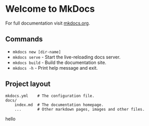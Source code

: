# Welcome to MkDocs

For full documentation visit [mkdocs.org](https://www.mkdocs.org).

## Commands

* `mkdocs new [dir-name]` 
* `mkdocs serve` - Start the live-reloading docs server.
* `mkdocs build` - Build the documentation site.
* `mkdocs -h` - Print help message and exit.

## Project layout

    mkdocs.yml    # The configuration file.
    docs/
        index.md  # The documentation homepage.
        ...       # Other markdown pages, images and other files.

hello